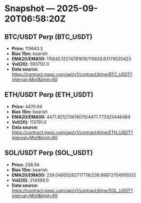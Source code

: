 # Snapshot — 2025-09-20T06:58:20Z

## BTC/USDT Perp (BTC_USDT)
- **Price:** 115643.3
- **Bias 15m:** bearish
- **EMA20/EMA50:** 115645.12274781616/115629.83179520423
- **Vol(20):** 593792.0
- **Data source:** https://contract.mexc.com/api/v1/contract/kline/BTC_USDT?interval=Min1&limit=60

## ETH/USDT Perp (ETH_USDT)
- **Price:** 4470.94
- **Bias 15m:** bearish
- **EMA20/EMA50:** 4471.821270618075/4471.773325446484
- **Vol(20):** 113791.0
- **Data source:** https://contract.mexc.com/api/v1/contract/kline/ETH_USDT?interval=Min1&limit=60

## SOL/USDT Perp (SOL_USDT)
- **Price:** 238.94
- **Bias 15m:** bearish
- **EMA20/EMA50:** 239.04805283717718/238.99872704915032
- **Vol(20):** 214499.0
- **Data source:** https://contract.mexc.com/api/v1/contract/kline/SOL_USDT?interval=Min1&limit=60
